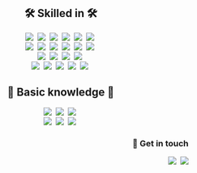 
<h2 align="center">🛠 Skilled in 🛠</h2>
<p align="center">
  <img src="https://img.shields.io/badge/C-A8B9CC?style=flat-square&logo=C&logoColor=white"/></a>&nbsp   
  <img src="https://img.shields.io/badge/Java-007396?style=flat-square&logo=Java&logoColor=white"/></a>&nbsp   
  <img src="https://img.shields.io/badge/HTML5-E34F26?style=flat-square&logo=HTML5&logoColor=white"/></a>&nbsp   
  <img src="https://img.shields.io/badge/CSS3-1572B6?style=flat-square&logo=css3&logoColor=white"/></a>&nbsp   
  <img src="https://img.shields.io/badge/Javascript-ffb13b?style=flat-square&logo=javascript&logoColor=white"/></a>&nbsp 
  <img src="https://img.shields.io/badge/JQuery-0769AD?style=flat-square&logo=jQuery&logoColor=white"/></a>&nbsp 
  <br>
  <img src="https://img.shields.io/badge/SpringBoot-6DB33F?style=flat-square&logo=Spring&logoColor=white"/></a>&nbsp
  <img src="https://img.shields.io/badge/aws-333664?style=flat-square&logo=amazon-aws&logoColor=white"/></a>&nbsp  
  <img src="https://img.shields.io/badge/Mysql-E6B91E?style=flat-square&logo=MySql&logoColor=white"/></a>&nbsp   
  <img src="https://img.shields.io/badge/MariaDB-003545?style=flat-square&logo=MariaDB&logoColor=white"/></a>&nbsp  
  <img src="https://img.shields.io/badge/S3-569A31?style=flat-square&logo=Amazon S3&logoColor=white"/></a>&nbsp   
  <img src="https://img.shields.io/badge/ElasticSearch-005571?style=flat-square&logo=Elasticsearch&logoColor=white"/></a>&nbsp
  <br>
  <img src="https://img.shields.io/badge/Github Actions-2088FF?style=flat-square&logo=GitHub Actions&logoColor=white"/></a>&nbsp 
  <img src="https://img.shields.io/badge/Beanstalk-333664?style=flat-square&logo=amazon-aws&logoColor=white"/></a>&nbsp 
  <img src="https://img.shields.io/badge/Nginx-333664?style=flat-square&logo=amazon-aws&logoColor=white"/></a>&nbsp 
  <img src="https://img.shields.io/badge/Global Accelerator-333664?style=flat-square&logo=amazon-aws&logoColor=white"/></a>&nbsp 
  <br>
  <img src="https://img.shields.io/badge/Jmeter-D22128?style=flat-square&logo=Apache JMeter&logoColor=white"/></a>&nbsp 
  <img src="https://img.shields.io/badge/PageSpeed Insight-4285F4?style=flat-square&logo=PageSpeed Insights&logoColor=white"/></a>&nbsp 
  <img src="https://img.shields.io/badge/Datadog-632CA6?style=flat-square&logo=Datadog&logoColor=white"/></a>&nbsp 
  <img src="https://img.shields.io/badge/Sentry-362D59?style=flat-square&logo=Sentry&logoColor=white"/></a>&nbsp 
  <img src="https://img.shields.io/badge/Slack-4A154B?style=flat-square&logo=Slack&logoColor=white"/></a>&nbsp 
</p> 

<h2 align="center">📖 Basic knowledge 📖</h2>
<p align="center">
  <img src="https://img.shields.io/badge/C++-00599C?style=flat-square&logo=C%2B%2B&logoColor=white"/></a>&nbsp 
  <img src="https://img.shields.io/badge/Typescript-3178C6?style=flat-square&logo=TypeScript&logoColor=white"/></a>&nbsp   
  <img src="https://img.shields.io/badge/React-61DAFB?style=flat-square&logo=React&logoColor=blue"/></a>&nbsp 
  <br>
  <img src="https://img.shields.io/badge/Next.js-000000?style=flat-square&logo=NestJS&logoColor=white"/></a>&nbsp 
  <img src="https://img.shields.io/badge/Docker-0052CC?style=flat-square&logo=Docker&logoColor=white"/></a>&nbsp 
  <img src="https://img.shields.io/badge/Trello-2496ED?style=flat-square&logo=Trello&logoColor=white"/></a>&nbsp 
<br>
<h3 align="right"> 👜 Get in touch </h3>
<p align="right">
  <a href="https://sooolog.dev"><img src="https://img.shields.io/badge/sooolog.dev-222222?style=flat-square&logo=Vimeo&logoColor=white&link=https://sooolog.dev"/></a>&nbsp
  <a href="mailto:merlinsbeard303@gmail.com"><img src="https://img.shields.io/badge/Mail-d14836?style=flat-square&logo=Gmail&logoColor=white&link=merlinsbeard303@gmail.com"/></a>
</p>


